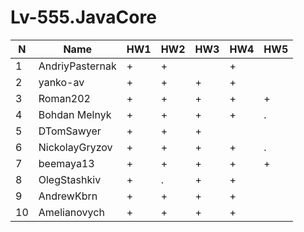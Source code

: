 # Lv-555.JavaCore

N|Name| HW1 | HW2|HW3|HW4|HW5
--|--|--|--|--|--|--
1|AndriyPasternak |+ |+| |+|
2|yanko-av| + | +|+|+|
3|Roman202| + | +|+|+|+
4|Bohdan Melnyk |+|+|+|+|.
5|DTomSawyer|+|+|+||
6|NickolayGryzov|+|+ |+|+|.
7|beemaya13|+ | +|+|+|+
8|OlegStashkiv|+ |.|+|+|
9|AndrewKbrn|+|+|+|+|
10|Amelianovych|+|+|+|+|
